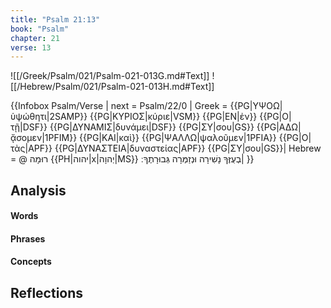 ```yaml
---
title: "Psalm 21:13"
book: "Psalm"
chapter: 21
verse: 13
---
```

![[/Greek/Psalm/021/Psalm-021-013G.md#Text]]
![[/Hebrew/Psalm/021/Psalm-021-013H.md#Text]]

{{Infobox Psalm/Verse |
  next = Psalm/22/0 |
  Greek = {{PG|ΥΨΟΩ|ὑψώθητι|2SAMP}} {{PG|ΚΥΡΙΟΣ|κύριε|VSM}} {{PG|ΕΝ|ἐν}} {{PG|Ο|τῇ|DSF}} {{PG|ΔΥΝΑΜΙΣ|δυνάμει|DSF}} {{PG|ΣΥ|σου|GS}} {{PG|ΑΔΩ|ᾄσομεν|1PFIM}} {{PG|ΚΑΙ|καὶ}} {{PG|ΨΑΛΛΩ|ψαλοῦμεν|1PFIA}} {{PG|Ο|τὰς|APF}} {{PG|ΔΥΝΑΣΤΕΙΑ|δυναστείας|APF}} {{PG|ΣΥ|σου|GS}}|
  Hebrew = @
רוּמָה
{{PH|יהוה|x|יְהוָה|MS}}
בְעֻזֶּךָ
נָשִׁירָה
וּנְזַמְּרָה
גְּבוּרָתֶךָ
׃|
}}

## Analysis

#### Words

#### Phrases

#### Concepts

## Reflections
